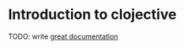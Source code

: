 # Introduction to clojective

TODO: write [great documentation](http://jacobian.org/writing/great-documentation/what-to-write/)
